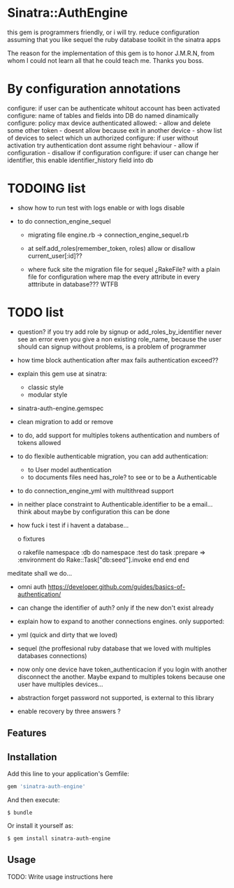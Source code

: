 # Sinatra::AuthEngine

this gem is programmers friendly, or i will try. reduce configuration assuming that you like sequel the ruby database toolkit in the sinatra apps

The reason for the implementation of this gem is to honor J.M.R.N, from whom I could not learn all that he could teach me. Thanks you boss.

# By configuration annotations

configure: if user can be authenticate whitout account has been activated
configure: name of tables and fields into DB do named dinamically
configure: policy max device authenticated allowed:
    - allow and delete some other token
    - doesnt allow because exit in another device
    - show list of devices to select which un authorized
configure: if user without activation try authentication dont assume right behaviour
    - allow if configuration
    - disallow if configuration
configure: if user can change her identifier, this enable identifier_history field into db

# TODOING list

- show how to run test with logs enable or with logs disable

- to do connection_engine_sequel
    - migrating file engine.rb -> connection_engine_sequel.rb

    - at self.add_roles(remember_token, roles) allow or disallow current_user[:id]??

    - where fuck site the migration file for sequel ¿RakeFile? with a plain file for configuration where map the every attribute in every atttribute in database??? WTFB



# TODO list
- question? if you try add role by signup or add_roles_by_identifier never see an error even you give a non existing role_name, because the user should can signup without problems, is a problem of programmer

- how time block authentication after max fails authentication exceed??

- explain this gem use at sinatra:
  - classic style
  - modular style

- sinatra-auth-engine.gemspec

- clean migration  to add or remove

- to do, add support for multiples tokens authentication and numbers of tokens allowed

- to do flexible authenticable migration, you can add authentication:
    - to User model authentication
    - to documents files need has_role? to see or to be a Authenticable



- to do connection_engine_yml with multithread support
- in neither place constraint to Authenticable.identifier to be a email... think about maybe by configuration this can be done

- how fuck i test if i havent a database...

  o fixtures  

  o rakefile
    namespace :db do
      namespace :test do
        task :prepare => :environment do
            Rake::Task["db:seed"].invoke
        end
      end
    end

meditate shall we do...

- omni auth https://developer.github.com/guides/basics-of-authentication/

- can change the identifier of auth? only if the new don't exist already


- explain how to expand to another connections engines. only supported:
 - yml (quick and dirty that we loved)
 - sequel (the proffesional ruby database that we loved with multiples databases connections)


- now only one device have token_authenticacion if you login with another disconnect the another. Maybe expand to multiples tokens because one user have multiples devices...

- abstraction forget password not supported, is external to this library


- enable recovery by three answers ?


## Features





## Installation

Add this line to your application's Gemfile:

```ruby
gem 'sinatra-auth-engine'
```

And then execute:

    $ bundle

Or install it yourself as:

    $ gem install sinatra-auth-engine

## Usage

TODO: Write usage instructions here
